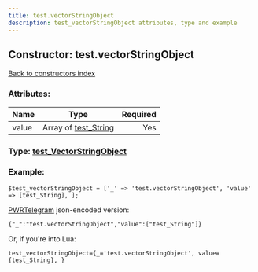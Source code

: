 ```yaml
---
title: test.vectorStringObject
description: test_vectorStringObject attributes, type and example
---
```

## Constructor: test.vectorStringObject  
[Back to constructors index](index.md)



### Attributes:

| Name     |    Type       | Required |
|----------|:-------------:|---------:|
|value|Array of [test\_String](../constructors/test_String.md) | Yes|



### Type: [test\_VectorStringObject](../types/test_VectorStringObject.md)


### Example:

```
$test_vectorStringObject = ['_' => 'test.vectorStringObject', 'value' => [test_String], ];
```  

[PWRTelegram](https://pwrtelegram.xyz) json-encoded version:

```
{"_":"test.vectorStringObject","value":["test_String"]}
```


Or, if you're into Lua:  


```
test_vectorStringObject={_='test.vectorStringObject', value={test_String}, }

```



